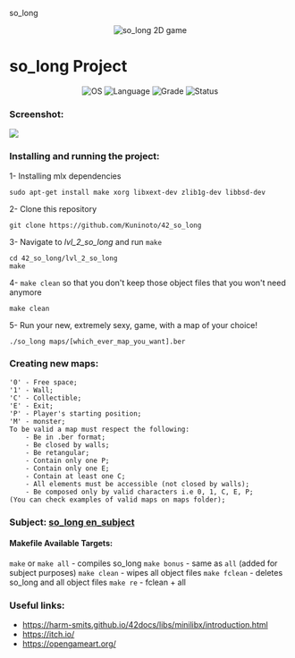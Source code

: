 so_long

<p align="center">
  <img src="https://github.com/aouaziz/so_long/assets/so_long.png" alt="so_long 2D game"/>
</p>

 <!-- Project Name -->
  <h1>so_long  Project</h1>

<p align="center">
    <img src="https://img.shields.io/badge/OS-Linux-blue" alt="OS">
    <img src="https://img.shields.io/badge/Language-C%20%7C%20C%2B%2B-blue.svg" alt="Language">
    <img src="https://img.shields.io/badge/Grade-125%2F100-brightgreen.svg" alt="Grade">
    <img src="https://img.shields.io/badge/Status-Completed-brightgreen.svg" alt="Status">
</p>

###  Screenshot:
<img src="https://github.com/aouaziz/so_long/assets/map.png"/>

### Installing and running the project:

1- Installing mlx dependencies

	sudo apt-get install make xorg libxext-dev zlib1g-dev libbsd-dev

2- Clone this repository

	git clone https://github.com/Kuninoto/42_so_long
3- Navigate to _lvl_2_so_long_ and run `make`

	cd 42_so_long/lvl_2_so_long
   	make
4- `make clean` so that you don't keep those object files that you won't need anymore

	make clean
5- Run your new, extremely sexy, game, with a map of your choice!

	./so_long maps/[which_ever_map_you_want].ber

### Creating new maps:

	'0' - Free space;
	'1' - Wall;
	'C' - Collectible;
	'E' - Exit;
	'P' - Player's starting position;
	'M' - monster;
	To be valid a map must respect the following:
		- Be in .ber format;
		- Be closed by walls;
		- Be retangular;
		- Contain only one P;
		- Contain only one E;
		- Contain at least one C;
		- All elements must be accessible (not closed by walls);
		- Be composed only by valid characters i.e 0, 1, C, E, P;
	(You can check examples of valid maps on maps folder);

###  Subject: [so_long en_subject](./extras/en.subject_so_long.pdf)

#### Makefile Available Targets:
`make` or `make all` - compiles so_long
`make bonus` - same as `all` (added for subject purposes)
`make clean` - wipes all object files
`make fclean` - deletes so_long and all object files
`make re` - fclean  + all

### Useful links:
- https://harm-smits.github.io/42docs/libs/minilibx/introduction.html
- https://itch.io/
- https://opengameart.org/  
